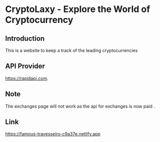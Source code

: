 # CryptoLaxy - Explore the World of Cryptocurrency


## Introduction
This is a website to keep a track of the leading cryptocurrencies 

## API Provider
https://rapidapi.com.

## Note 
The exchanges page will not work as the api for exchanges is now paid .

## Link
https://famous-travesseiro-c9a37e.netlify.app
